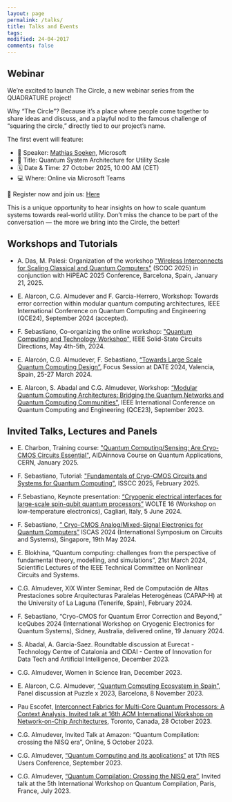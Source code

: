 ```yaml
---
layout: page
permalink: /talks/
title: Talks and Events
tags: 
modified: 24-04-2017
comments: false
---
```

## Webinar 

We’re excited to launch The Circle, a new webinar series from the QUADRATURE project!


Why “The Circle”?
Because it’s a place where people come together to share ideas and discuss, and a playful nod to the famous challenge of “squaring the circle,” directly tied to our project’s name.


The first event will feature:
+ 🎤 Speaker: [Mathias Soeken](https://www.linkedin.com/in/mathias-soeken-90280a122/), Microsoft
+ 📌 Title: Quantum System Architecture for Utility Scale
+ 🗓️ Date & Time: 27 October 2025, 10:00 AM (CET)
+ 💻 Where: Online via Microsoft Teams

  

📩 Register now and join us: [Here](https://docs.google.com/forms/d/e/1FAIpQLSef0KpVy6myGaNtmHdZUkVFr6KDBsdhm8FcvMxuF2VohHQiFw/viewform)



This is a unique opportunity to hear insights on how to scale quantum systems towards real-world utility. Don’t miss the chance to be part of the conversation — the more we bring into the Circle, the better!


## Workshops and Tutorials
+ A. Das, M. Palesi: Organization of the workshop ["Wireless Interconnects for Scaling Classical and Quantum Computers"](https://sites.google.com/view/scqc25/) (SCQC 2025) in conjunction with HiPEAC 2025 Conference, Barcelona, Spain, January 21, 2025.

+ E. Alarcon, C.G. Almudever and F. Garcia-Herrero, Workshop: Towards error correction within modular quantum computing architectures, IEEE International Conference on Quantum Computing and Engineering (QCE24), September 2024 (accepted).

+ F. Sebastiano, Co-organizing the online workshop: ["Quantum Computing and Technology Workshop"](https://resourcecenter.sscs.ieee.org/education/webinars/sscsweb4108), IEEE Solid-State Circuits Directions, May 4th-5th, 2024.
  
+ E. Alarcón, C.G. Almudever, F. Sebastiano, [“Towards Large Scale Quantum Computing Design”](https://www.date-conference.com/programme), Focus Session at DATE 2024, Valencia, Spain, 25-27 March 2024.
  
+ E. Alarcon, S. Abadal and C.G. Almudever, Workshop: [“Modular Quantum Computing Architectures: Bridging the Quantum Networks and Quantum Computing Communities”](https://qce.quantum.ieee.org/2023/workshops-program/), IEEE International Conference on Quantum Computing and Engineering (QCE23), September 2023.
  
## Invited Talks, Lectures and Panels
+ E. Charbon, Training course: ["Quantum Computing/Sensing: Are Cryo-CMOS Circuits Essential"](https://indico.cern.ch/event/1441944/timetable/?view=standard), AIDAinnova Course on Quantum Applications, CERN, January 2025.

+  F. Sebastiano, Tutorial: ["Fundamentals of Cryo-CMOS Circuits and Systems for Quantum Computing"](https://submissions.mirasmart.com/ISSCC2025/PDF/ISSCC2025AdvanceProgram.pdf), ISSCC 2025, February 2025.

+  F.Sebastiano, Keynote presentation: [“Cryogenic electrical interfaces for large-scale spin-qubit quantum processors”](https://wolte16.org/keynote-speakers) WOLTE 16 (Workshop on low-temperature electronics), Cagliari, Italy, 5 June 2024.

+  F. Sebastiano, [” Cryo-CMOS Analog/Mixed-Signal Electronics for Quantum Computers”]( https://ieeexplore.ieee.org/document/10182164) ISCAS 2024 (International Symposium on Circuits and Systems), Singapore, 19th May 2024.

+  E. Blokhina, “Quantum computing: challenges from the perspective of fundamental theory, modelling, and simulations”, 21st March 2024, Scientific Lectures of the IEEE Technical Committee on Nonlinear Circuits and Systems.


+ C.G. Almudever, XIX Winter Seminar, Red de Computación de Altas Prestaciones sobre Arquitecturas Paralelas Heterogéneas (CAPAP-H) at the University of La Laguna (Tenerife, Spain), February 2024.

+ F. Sebastiano, “Cryo-CMOS for Quantum Error Correction and Beyond,” IceQubes 2024 (International Workshop on Cryogenic Electronics for Quantum Systems), Sidney, Australia, delivered online, 19 January 2024.
  
+ S. Abadal, A. Garcia-Saez. Roundtable discussion at Eurecat - Technology Centre of Catalonia and CIDAI - Centre of Innovation for Data Tech and Artificial Intelligence, December 2023.

+ C.G. Almudever, Women in Science Iran, December 2023.
  
+ E. Alarcon, C.G. Almudever, [“Quantum Computing Ecosystem in Spain”](https://www.puzzlex.io/puzzle-x-2023/puzzle-x-qa-speakers), Panel discussion at Puzzle x 2023, Barcelona, 8 November 2023.
  
+ Pau Escofet, [Interconnect Fabrics for Multi-Core Quantum Processors: A Context Analysis, Invited talk at 16th ACM International Workshop on Network-on-Chip Architectures](https://dl.acm.org/doi/10.1145/3610396.3623267), Toronto, Canada, 28 October 2023.
  
+ C.G. Almudever, Invited Talk at Amazon: “Quantum Compilation: crossing the NISQ era”, Online, 5 October 2023.
  
+ C.G. Almudever, [“Quantum Computing and its applications”](https://www.res.es/es/eventos/17th-res-users-conference) at 17th RES Users Conference, September 2023.
  
+ C.G. Almudever, [“Quantum Compilation: Crossing the NISQ era”](https://quantum-compilers.github.io/iwqc2023/), Invited talk at the 5th International Workshop on Quantum Compilation, Paris, France, July 2023.





